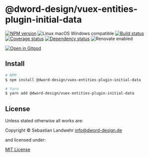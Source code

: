 <!-- TITLE/ -->
# @dword-design/vuex-entities-plugin-initial-data
<!-- /TITLE -->

<!-- BADGES/ -->
[![NPM version](https://img.shields.io/npm/v/@dword-design/vuex-entities-plugin-initial-data.svg)](https://npmjs.org/package/@dword-design/vuex-entities-plugin-initial-data)
![Linux macOS Windows compatible](https://img.shields.io/badge/os-linux%20%7C%C2%A0macos%20%7C%C2%A0windows-blue)
[![Build status](https://img.shields.io/github/workflow/status/dword-design/vuex-entities-plugin-initial-data/build)](https://github.com/dword-design/vuex-entities-plugin-initial-data/actions)
[![Coverage status](https://img.shields.io/coveralls/dword-design/vuex-entities-plugin-initial-data)](https://coveralls.io/github/dword-design/vuex-entities-plugin-initial-data)
[![Dependency status](https://img.shields.io/david/dword-design/vuex-entities-plugin-initial-data)](https://david-dm.org/dword-design/vuex-entities-plugin-initial-data)
![Renovate enabled](https://img.shields.io/badge/renovate-enabled-brightgreen)

[![Open in Gitpod](https://gitpod.io/button/open-in-gitpod.svg)](https://gitpod.io/#https://github.com/dword-design/vuex-entities-plugin-initial-data)
<!-- /BADGES -->

<!-- DESCRIPTION/ -->

<!-- /DESCRIPTION -->

<!-- INSTALL/ -->
## Install

```bash
# NPM
$ npm install @dword-design/vuex-entities-plugin-initial-data

# Yarn
$ yarn add @dword-design/vuex-entities-plugin-initial-data
```
<!-- /INSTALL -->

<!-- LICENSE/ -->
## License

Unless stated otherwise all works are:

Copyright &copy; Sebastian Landwehr <info@dword-design.de>

and licensed under:

[MIT License](https://opensource.org/licenses/MIT)
<!-- /LICENSE -->
